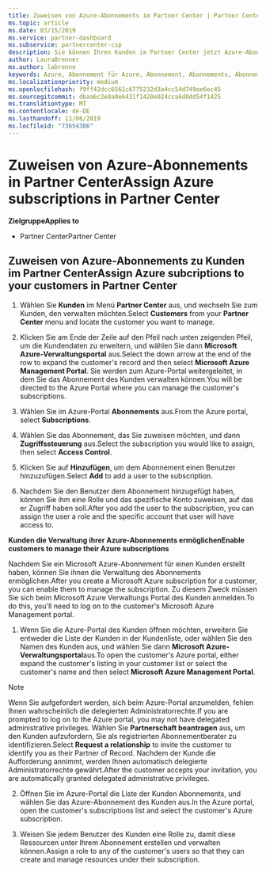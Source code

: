 ```yaml
---
title: Zuweisen von Azure-Abonnements im Partner Center | Partner Center
ms.topic: article
ms.date: 03/15/2019
ms.service: partner-dashboard
ms.subservice: partnercenter-csp
description: Sie können Ihren Kunden im Partner Center jetzt Azure-Abonnements zuordnen. Ihre Kunden haben auch die Möglichkeit, die Abonnements selbst zu verwalten.
author: LauraBrenner
ms.author: labrenne
keywords: Azure, Abonnement für Azure, Abonnement, Abonnements, Abonnement zuweisen, Abonnement für Azure verwalten
ms.localizationpriority: medium
ms.openlocfilehash: f9ff42dcc6561c6775232d3a4cc54d749ee6ec45
ms.sourcegitcommit: dbaa6c2e8a0e6431f1420e024cca6d0dd54f1425
ms.translationtype: MT
ms.contentlocale: de-DE
ms.lasthandoff: 11/06/2019
ms.locfileid: "73654386"
---
```

# <a name="assign-azure-subscriptions-in-partner-center"></a><span data-ttu-id="58822-104">Zuweisen von Azure-Abonnements in Partner Center</span><span class="sxs-lookup"><span data-stu-id="58822-104">Assign Azure subscriptions in Partner Center</span></span>

<span data-ttu-id="58822-105">**Zielgruppe**</span><span class="sxs-lookup"><span data-stu-id="58822-105">**Applies to**</span></span>

-  <span data-ttu-id="58822-106">Partner Center</span><span class="sxs-lookup"><span data-stu-id="58822-106">Partner Center</span></span>
 
## <a name="assign-azure-subcriptions-to-your-customers-in-partner-center"></a><span data-ttu-id="58822-107">Zuweisen von Azure-Abonnements zu Kunden im Partner Center</span><span class="sxs-lookup"><span data-stu-id="58822-107">Assign Azure subcriptions to your customers in Partner Center</span></span>

1. <span data-ttu-id="58822-108">Wählen Sie **Kunden** im Menü **Partner Center** aus, und wechseln Sie zum Kunden, den verwalten möchten.</span><span class="sxs-lookup"><span data-stu-id="58822-108">Select **Customers** from your **Partner Center** menu and locate the customer you want to manage.</span></span>

2.  <span data-ttu-id="58822-109">Klicken Sie am Ende der Zeile auf den Pfeil nach unten zeigenden Pfeil, um die Kundendaten zu erweitern, und wählen Sie dann **Microsoft Azure-Verwaltungsportal** aus.</span><span class="sxs-lookup"><span data-stu-id="58822-109">Select the down arrow at the end of the row to expand the customer's record and then select **Microsoft Azure Management Portal**.</span></span> <span data-ttu-id="58822-110">Sie werden zum Azure-Portal weitergeleitet, in dem Sie das Abonnement des Kunden verwalten können.</span><span class="sxs-lookup"><span data-stu-id="58822-110">You will be directed to the Azure Portal where you can manage the customer's subscriptions.</span></span> 

4. <span data-ttu-id="58822-111">Wählen Sie im Azure-Portal **Abonnements** aus.</span><span class="sxs-lookup"><span data-stu-id="58822-111">From the Azure portal, select **Subscriptions**.</span></span>

5. <span data-ttu-id="58822-112">Wählen Sie das Abonnement, das Sie zuweisen möchten, und dann **Zugriffssteuerung** aus.</span><span class="sxs-lookup"><span data-stu-id="58822-112">Select the subscription you would like to assign, then select **Access Control**.</span></span>

6. <span data-ttu-id="58822-113">Klicken Sie auf **Hinzufügen**, um dem Abonnement einen Benutzer hinzuzufügen.</span><span class="sxs-lookup"><span data-stu-id="58822-113">Select **Add** to add a user to the subscription.</span></span> 

7. <span data-ttu-id="58822-114">Nachdem Sie den Benutzer dem Abonnement hinzugefügt haben, können Sie ihm eine Rolle und das spezifische Konto zuweisen, auf das er Zugriff haben soll.</span><span class="sxs-lookup"><span data-stu-id="58822-114">After you add the user to the subscription, you can assign the user a role and the specific account that user will have access to.</span></span> 

<span data-ttu-id="58822-115">**Kunden die Verwaltung ihrer Azure-Abonnements ermöglichen**</span><span class="sxs-lookup"><span data-stu-id="58822-115">**Enable customers to manage their Azure subscriptions**</span></span>

<span data-ttu-id="58822-116">Nachdem Sie ein Microsoft Azure-Abonnement für einen Kunden erstellt haben, können Sie ihnen die Verwaltung des Abonnements ermöglichen.</span><span class="sxs-lookup"><span data-stu-id="58822-116">After you create a Microsoft Azure subscription for a customer, you can enable them to manage the subscription.</span></span> <span data-ttu-id="58822-117">Zu diesem Zweck müssen Sie sich beim Microsoft Azure Verwaltungs Portal des Kunden anmelden.</span><span class="sxs-lookup"><span data-stu-id="58822-117">To do this, you'll need to log on to the customer's Microsoft Azure Management portal.</span></span> 

1.  <span data-ttu-id="58822-118">Wenn Sie die Azure-Portal des Kunden öffnen möchten, erweitern Sie entweder die Liste der Kunden in der Kundenliste, oder wählen Sie den Namen des Kunden aus, und wählen Sie dann **Microsoft Azure-Verwaltungsportal**aus.</span><span class="sxs-lookup"><span data-stu-id="58822-118">To open the customer's Azure portal, either expand the customer's listing in your customer list or select the customer's name and then select **Microsoft Azure Management Portal**.</span></span>
    
> [!NOTE]  
> <span data-ttu-id="58822-119">Wenn Sie aufgefordert werden, sich beim Azure-Portal anzumelden, fehlen Ihnen wahrscheinlich die delegierten Administratorrechte.</span><span class="sxs-lookup"><span data-stu-id="58822-119">If you are prompted to log on to the Azure portal, you may not have delegated administrative privileges.</span></span> <span data-ttu-id="58822-120">Wählen Sie **Partnerschaft beantragen** aus, um den Kunden aufzufordern, Sie als registrierten Abonnementberater zu identifizieren.</span><span class="sxs-lookup"><span data-stu-id="58822-120">Select **Request a relationship** to invite the customer to identify you as their Partner of Record.</span></span> <span data-ttu-id="58822-121">Nachdem der Kunde die Aufforderung annimmt, werden Ihnen automatisch delegierte Administratorrechte gewährt.</span><span class="sxs-lookup"><span data-stu-id="58822-121">After the customer accepts your invitation, you are automatically granted delegated administrative privileges.</span></span> 

2.  <span data-ttu-id="58822-122">Öffnen Sie im Azure-Portal die Liste der Kunden Abonnements, und wählen Sie das Azure-Abonnement des Kunden aus.</span><span class="sxs-lookup"><span data-stu-id="58822-122">In the Azure portal, open the customer's subscriptions list and select the customer's Azure subscription.</span></span>

3.  <span data-ttu-id="58822-123">Weisen Sie jedem Benutzer des Kunden eine Rolle zu, damit diese Ressourcen unter Ihrem Abonnement erstellen und verwalten können.</span><span class="sxs-lookup"><span data-stu-id="58822-123">Assign a role to any of the customer's users so that they can create and manage resources under their subscription.</span></span>


